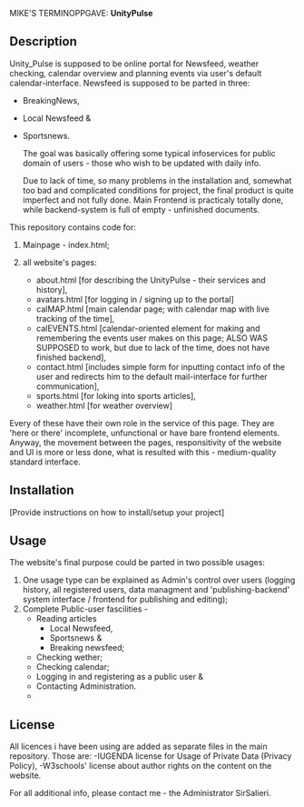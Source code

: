 MIKE'S TERMINOPPGAVE:
  __UnityPulse__
  

## Description

Unity_Pulse is supposed to be online portal for Newsfeed, weather checking, calendar overview and planning events via user's default calendar-interface.
Newsfeed is supposed to be parted in three:
- BreakingNews,
- Local Newsfeed &
- Sportsnews.

  The goal was basically offering some typical infoservices for public domain of users - those who wish to be updated with daily info. 

  Due to lack of time, so many problems in the installation and, somewhat too bad and complicated conditions for project, the final product is quite imperfect and not fully done. Main Frontend is practicaly totally done, while backend-system is full of empty - unfinished documents.
  
This repository contains code for:

1) Mainpage - index.html;
2) all website's pages:

   - about.html [for describing the UnityPulse - their services and history],
   - avatars.html [for logging in / signing up to the portal]
   - calMAP.html [main calendar page; with calendar map with live tracking of the time],
   - calEVENTS.html [calendar-oriented element for making and remembering the events user makes on this page; ALSO WAS SUPPOSED to work, but due to lack of the time, does not have finished backend],
   - contact.html [includes simple form for inputting contact info of the user and redirects him to the default mail-interface for further communication],
   - sports.html [for loking into sports articles],
   - weather.html [for weather overview]

  Every of these have their own role in the service of this page. They are 'here or there' incomplete, unfunctional or have bare frontend elements.
  Anyway, the movement between the pages, responsitivity of the website and UI is more or less done, what is resulted with this - medium-quality standard interface.

## Installation

[Provide instructions on how to install/setup your project]

## Usage

The website's final purpose could be parted in two possible usages:
1) One usage type can be explained as Admin's control over users (logging history, all registered users, data managment and 'publishing-backend' system interface / frontend for publishing and editing);
2) Complete Public-user fascilities -
   - Reading articles
      * Local Newsfeed,
      * Sportsnews &
      * Breaking newsfeed;
    - Checking wether;
    - Checking calendar;
    - Logging in and registering as a public user &
    - Contacting Administration.
    - 

## License

All licences i have been using are added as separate files in the main repository. 
Those are:
-IUGENDA license for Usage of Private Data (Privacy Policy),
-W3schools' license about author rights on the content on the website.

For all additional info, please contact me - the Administrator SirSalieri.
